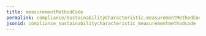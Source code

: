 ```yaml
---
title: measurementMethodCode
permalink: compliance/SustainabilityCharacteristic.measurementMethodCode.html
jsonid: compliance_sustainabilitycharacteristic_measurementmethodcode
---
```

